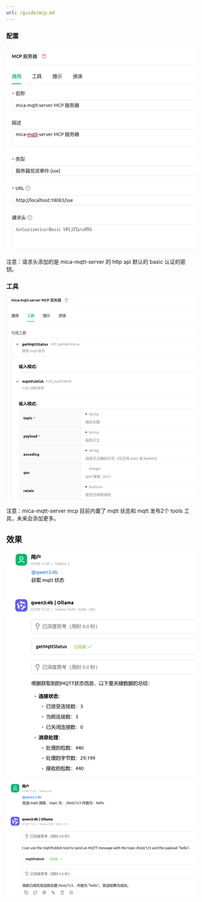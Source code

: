 ```yaml
---
url: /guide/mcp.md
---
```

### 配置

![mica-mqtt-mcp-config.png](/assets/image/mica-mqtt-mcp-config.png)

注意：请求头添加的是 mica-mqtt-server 的 http api 默认的 basic 认证的密钥。

### 工具

![mica-mqtt-mcp-tools.png](/assets/image/mica-mqtt-mcp-tools.png)

注意：mica-mqtt-server mcp 目前内置了 mqtt 状态和 mqtt 发布2个 tools 工具，未来会添加更多。

## 效果

![mica-mqtt-mcp-test1.png](/assets/image/mica-mqtt-mcp-test1.png)

![mica-mqtt-mcp-test2.png](/assets/image/mica-mqtt-mcp-test2.png)
